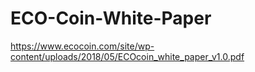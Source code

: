# ECO-Coin-White-Paper
https://www.ecocoin.com/site/wp-content/uploads/2018/05/ECOcoin_white_paper_v1.0.pdf
